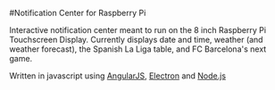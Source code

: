 #Notification Center for Raspberry Pi

Interactive notification center meant to run on the 8 inch Raspberry Pi Touchscreen Display. Currently displays date and time, weather 
(and weather forecast), the Spanish La Liga table, and FC Barcelona's next game. 

Written in javascript using [AngularJS](https://angularjs.org/), [Electron](http://electron.atom.io/) and [Node.js](https://nodejs.org/en/)
